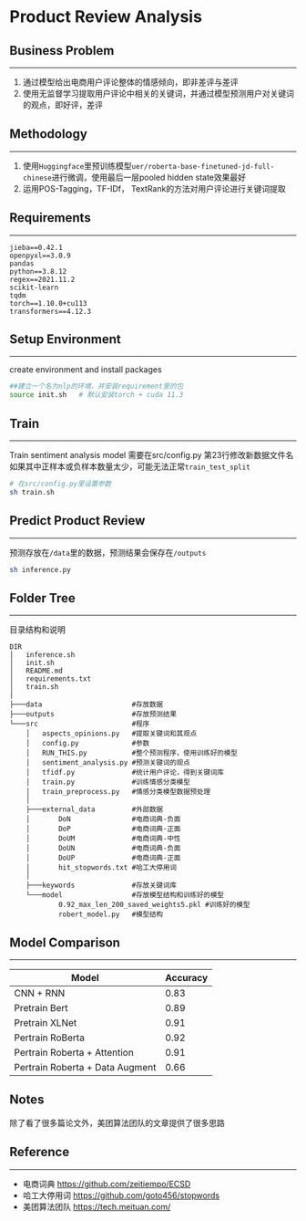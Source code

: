 # Product Review Analysis

## Business Problem
---
1. 通过模型给出电商用户评论整体的情感倾向，即非差评与差评
2. 使用无监督学习提取用户评论中相关的关键词，并通过模型预测用户对关键词的观点，即好评，差评

## Methodology
---
1. 使用`Huggingface`里预训练模型`uer/roberta-base-finetuned-jd-full-chinese`进行微调，使用最后一层pooled hidden state效果最好
2. 运用POS-Tagging，TF-IDf， TextRank的方法对用户评论进行关键词提取

## Requirements
---
```text
jieba==0.42.1
openpyxl==3.0.9
pandas
python==3.8.12
regex==2021.11.2
scikit-learn
tqdm
torch==1.10.0+cu113
transformers==4.12.3
```

## Setup Environment
---
create environment and install packages
```bash
##建立一个名为nlp的环境，并安装requirement里的包
source init.sh   # 默认安装torch + cuda 11.3
```

## Train
---
Train sentiment analysis model
需要在src/config.py 第23行修改新数据文件名
如果其中正样本或负样本数量太少，可能无法正常`train_test_split`
```bash
# 在src/config.py里设置参数
sh train.sh
```

## Predict Product Review
---
预测存放在`/data`里的数据，预测结果会保存在`/outputs`
```bash
sh inference.py
```

## Folder Tree
---
目录结构和说明
```text
DIR
│   inference.sh
│   init.sh
│   README.md
│   requirements.txt
│   train.sh
│
├───data                      #存放数据
├───outputs                   #存放预测结果
└───src                       #程序
    │   aspects_opinions.py   #提取关键词和其观点
    │   config.py             #参数
    │   RUN_THIS.py           #整个预测程序，使用训练好的模型
    │   sentiment_analysis.py #预测关键词的观点
    │   tfidf.py              #统计用户评论，得到关键词库
    │   train.py              #训练情感分类模型
    │   train_preprocess.py   #情感分类模型数据预处理
    │
    ├───external_data         #外部数据
    │       DoN               #电商词典-负面
    │       DoP               #电商词典-正面
    │       DoUM              #电商词典-中性
    │       DoUN              #电商词典-负面
    │       DoUP              #电商词典-正面
    │       hit_stopwords.txt #哈工大停用词
    │
    ├───keywords              #存放关键词库
    └───model                 #存放模型结构和训练好的模型
            0.92_max_len_200_saved_weights5.pkl #训练好的模型
            robert_model.py   #模型结构
```


## Model Comparison
---
| Model | Accuracy |
| ------| -------- |
| CNN + RNN | 0.83 |
| Pretrain Bert | 0.89 |
| Pretrain XLNet | 0.91 |
| Pertrain RoBerta | 0.92 |
| Pertrain Roberta + Attention | 0.91 |
| Pertrain Roberta + Data Augment | 0.66 |

## Notes
除了看了很多篇论文外，美团算法团队的文章提供了很多思路


## Reference
---
- 电商词典 https://github.com/zeitiempo/ECSD
- 哈工大停用词 https://github.com/goto456/stopwords
- 美团算法团队 https://tech.meituan.com/